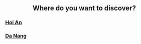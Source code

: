 <style>
  body {
    background-image: url("./assets/background.webp");
    background-size: cover;
  }
  @media screen and (max-width: 480px) {
    body {
      background-image: none;
    }
  }
</style>
<h2 align="center">Where do you want to discover?</h2>

### [Hoi An](./hoian.md)
### [Da Nang](./danang.md)
